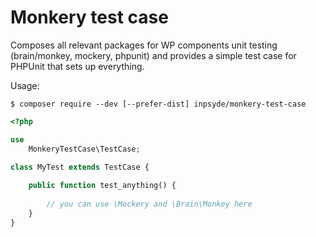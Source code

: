 # Monkery test case

Composes all relevant packages for WP components unit testing (brain/monkey, mockery, phpunit) and provides a simple 
test case for PHPUnit that sets up everything.

Usage:
```
$ composer require --dev [--prefer-dist] inpsyde/monkery-test-case 
```

```php
<?php

use 
	MonkeryTestCase\TestCase;
	
class MyTest extends TestCase {

	public function test_anything() {
	
		// you can use \Mockery and \Brain\Monkey here
	}
}
```